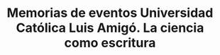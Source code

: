 ---
img : "./img/memorias_de_eventos.webp"
title : "Memorias de eventos Universidad Católica Luis Amigó. La ciencia como escritura"
description : "“La ciencia como escritura es la consigna que trazamos en el lanzamiento del Laboratorio de Escritura Científica – EscriLAB, con la presentación de siete estrategias de centros y programas de escritura de universidades latinoamericanas y nacionales. Estas memorias presentan una contribución en áreas de enseñanza de la escritura universitaria y la investigación pedagógica de la misma, así como para la orientación de trabajos de grado y tesis. La escritura y la ciencia tienen una relación de mutua dependencia, la primera es una invención tecnológica productora de evidencia y memoria, de la que se sirve la segunda para explicar y divulgar sus resultados en una comunidad científica. Del mismo modo, existe una ciencia del texto (sea alfabetización, literacidad, escrituralidad), que estudia la forma como las disciplinas transmiten sus teorías y nuevos conocimientos en la enseñanza y la apropiación social."
link : "https://www.funlam.edu.co/uploads/fondoeditorial/787_Memorias_de_eventos_Universidad_Catolica_Luis_Amigo_La_ciencia_como_escritura.pdf"
---